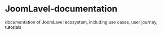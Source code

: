 # JoomLavel-documentation
documentation of JoomLavel ecosystem, including use cases, user journey, tutorials
